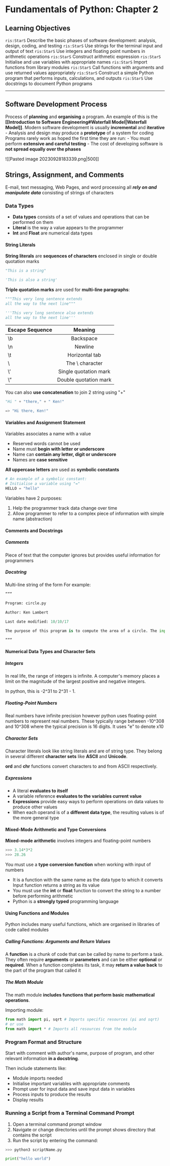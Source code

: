 # Fundamentals of Python: Chapter 2
## Learning Objectives
`ris:StarS` Describe the basic phases of software development: analysis, design, coding, and testing
`ris:StarS` Use strings for the terminal input and output of text
`ris:StarS` Use integers and floating point numbers in arithmetic operations
`ris:StarS` Construct arithmetic expression
`ris:StarS` Initialise and use variables with appropriate names
`ris:StarS` Import functions from library modules
`ris:StarS` Call functions with arguments and use returned values appropriately
`ris:StarS` Construct a simple Python program that performs inputs, calculations, and outputs
`ris:StarS` Use docstrings to document Python programs
***
## Software Development Process
Process of **planning** and **organising** a program. An example of this is the **[[Introduction to Software Engineering#Waterfall Model|Waterfall Model]]**.
Modern software development is usually **incremental** and **iterative**
	- Analysis and design may produce a **prototype** of a system for coding
Programs rarely work as hoped the first time they are run:
	- You must perform **extensive and careful testing**
	- The cost of developing software is **not spread equally over the phases**

![[Pasted image 20230928183339.png|500]]

## Strings, Assignment, and Comments
E-mail, text messaging, Web Pages, and word processing all ***rely on and manipulate data*** consisting of strings of characters

### Data Types
- **Data types** consists of a set of values and operations that can be performed on them
- **Literal** is the way a value appears to the programmer
- **Int** and **Float** are numerical data types

#### String Literals
**String literals** are **sequences of characters** enclosed in single or double quotation marks

```python
"This is a string"

'This is also a string'
```

**Triple quotation marks** are used for **multi-line paragraphs**:

```python
"""This very long sentence extends
all the way to the next line"""

'''This very long sentence also extends
all the way to the next line'''
```

| Escape Sequence |        Meaning        |
| --------------- |:---------------------:|
| \b              |       Backspace       |
| \n              |        Newline        |
| \t              |    Horizontal tab     |
| \\              |    The \ character    |
| \’              | Single quotation mark |
| \”              | Double quotation mark |

You can also **use concatenation** to join 2 string using "+"

```python
"Hi " + "there," + " Ken!"

=> "Hi there, Ken!"
```

#### Variables and Assignment Statement
Variables associates a name with a value
- Reserved words cannot be used
- Name must **begin with letter or underscore**
- Name can **contain any letter, digit or underscore**
- Names are **case sensitive**

**All uppercase letters** are used as **symbolic constants**

```python
# An example of a symbolic constant:
# Initialise a variable using "="
HELLO = "hello"
```

Variables have 2 purposes:
1. Help the programmer track data change over time
2. Allow programmer to refer to a complex piece of information with simple name (abstraction)

#### Comments and Docstrings
##### Comments
Piece of text that the computer ignores but provides useful information for programmers
##### Docstring
Multi-line string of the form
For example:

```python
“““

Program: circle.py

Author: Ken Lambert

Last date modified: 10/10/17

The purpose of this program is to compute the area of a circle. The input is an integer or floating-point number representing the radius of the circle. The output is a floating-point number labeled as the area of the circle.

”””
```

#### Numerical Data Types and Character Sets
##### Integers
In real life, the range of integers is infinite. A computer's memory places a limit on the magnitude of the largest positive and negative integers.

In python, this is -2^31 to 2^31 - 1.

##### Floating-Point Numbers
Real numbers have infinite precision however python uses floating-point numbers to represent real numbers.
These typically range between -10^308 and 10^308 where the typical precision is 16 digits. It uses "e" to denote x10

##### Character Sets
Character literals look like string literals and are of string type. They belong in several different **character sets** like **ASCII** and **Unicode**.

**ord** and **chr** functions convert characters to and from ASCII respectively.

##### Expressions
- A literal **evaluates to itself**
- A variable reference **evaluates to the variables current value**
- **Expressions** provide easy ways to perform operations on data values to produce other values
- When each operand is of a **different data type**, the resulting values is of the more general type

#### Mixed-Mode Arithmetic and Type Conversions
**Mixed-mode arithmetic** involves integers and floating-point numbers

```python
>>> 3.14*3*2
>>> 28.26
```

You must use a **type conversion function** when working with input of numbers
- It is a function with the same name as the data type to which it converts
Input function returns a string as its value
- You must use the **int** or **float** function to convert the string to a number before performing arithmetic
- Python is a **strongly typed** programming language

#### Using Functions and Modules
Python includes many useful functions, which are organised in libraries of code called modules
##### Calling Functions: Arguments and Return Values
A **function** is a chunk of code that can be called by name to perform a task. They often require **arguments** or **parameters** and can be either **optional** or **required**.
When a function completes its task, it may **return a value back** to the part of the program that called it

##### The Math Module
The math module **includes functions that perform basic mathematical operations**.

Importing module:

```python
from math import pi, sqrt # Imports specific resources (pi and sqrt)
# or use
from math import * # Imports all resources from the module
```

### Program Format and Structure
Start with comment with author's name, purpose of program, and other relevant information **in a docstring**.

Then include statements like:
- Module imports needed
- Initialise important variables with appropriate comments
- Prompt user for input data and save input data in variables
- Process inputs to produce the results
- Display results

### Running a Script from a Terminal Command Prompt
1. Open a terminal command prompt window
2. Navigate or change directories until the prompt shows directory that contains the script
3. Run the script by entering the command:

```python
>>> python3 scriptName.py
```

``` Python
print("hello world")
```